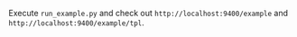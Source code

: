 Execute `run_example.py` and check out `http://localhost:9400/example` and `http://localhost:9400/example/tpl`.
